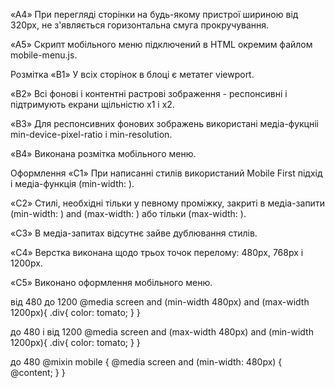 «A4» При перегляді сторінки на будь-якому пристрої шириною від 320px, не з'являється горизонтальна
смуга прокручування.

«A5» Скрипт мобільного меню підключений в HTML окремим файлом mobile-menu.js.

Розмітка «B1» У всіх сторінок в блоці <head> є метатег viewport.

«B2» Всі фонові і контентні растрові зображення - респонсивні і підтримують екрани щільністю x1 і
x2.

«B3» Для респонсивних фонових зображень використані медіа-фукцніі min-device-pixel-ratio і
min-resolution.

«B4» Виконана розмітка мобільного меню.

Оформлення «C1» При написанні стилів використаний Mobile First підхід і медіа-функція (min-width: ).

«C2» Стилі, необхідні тільки у певному проміжку, закриті в медіа-запити (min-width: ) and
(max-width: ) або тільки (max-width: ).

«C3» В медіа-запитах відсутнє зайве дублювання стилів.

«C4» Верстка виконана щодо трьох точок перелому: 480px, 768px і 1200px.

«C5» Виконано оформлення мобільного меню.




від 480 до 1200 
@media screen and (min-width 480px) and (max-width 1200px){ 
    .div{ 
    color: tomato;
    }
}

до 480 і від 1200 
@media screen and (max-width 480px) and (min-width 1200px){ 
    .div{ 
    color: tomato;
    }
}

до 480
@mixin mobile {
   @media screen and (min-width: 480px) {
        @content;
    }
}